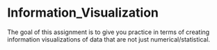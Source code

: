 # Information_Visualization
The goal of this assignment is to give you practice in terms of creating information visualizations of data that are not just numerical/statistical.

